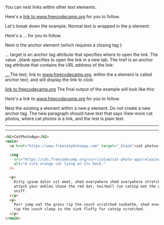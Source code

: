 You can nest links within other text elements.

<p>
  Here's a <a target="_blank" href="https://www.freecodecamp.org"> link to www.freecodecamp.org</a> for you to follow.
</p>
Let's break down the example. Normal text is wrapped in the p element:

<p> Here's a ... for you to follow. </p>
Next is the anchor element <a> (which requires a closing tag </a>):

<a> ... </a>
target is an anchor tag attribute that specifies where to open the link. The value \_blank specifies to open the link in a new tab. The href is an anchor tag attribute that contains the URL address of the link:

<a href="https://www.freecodecamp.org" target="_blank"> ... </a>
The text, link to www.freecodecamp.org, within the a element is called anchor text, and will display the link to click:

<a href=" ... " target="...">link to freecodecamp.org</a>
The final output of the example will look like this:

Here's a link to www.freecodecamp.org for you to follow.

Nest the existing a element within a new p element. Do not create a new anchor tag. The new paragraph should have text that says View more cat photos, where cat photos is a link, and the rest is plain text.

---

---

```html
<h2>CatPhotoApp</h2>
<main>
  <a href="https://www.freecatphotoapp.com" target="_blank">cat photos</a>

  <img
    src="https://cdn.freecodecamp.org/curriculum/cat-photo-app/relaxing-cat.jpg"
    alt="A cute orange cat lying on its back."
  />

  <p>
    Kitty ipsum dolor sit amet, shed everywhere shed everywhere stretching
    attack your ankles chase the red dot, hairball run catnip eat the grass
    sniff.
  </p>
  <p>
    Purr jump eat the grass rip the couch scratched sunbathe, shed everywhere
    rip the couch sleep in the sink fluffy fur catnip scratched.
  </p>
</main>
```
